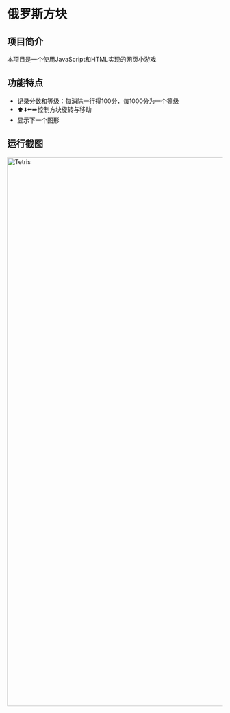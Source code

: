 # 俄罗斯方块

## 项目简介
本项目是一个使用JavaScript和HTML实现的网页小游戏
## 功能特点
- 记录分数和等级：每消除一行得100分，每1000分为一个等级
- ⬆️⬇️⬅️➡️控制方块旋转与移动
- 显示下一个图形

## 运行截图
<img width="1280" alt="Tetris" src="https://github.com/user-attachments/assets/66c58373-c2d7-42df-ae53-0b400358d5a7" />
